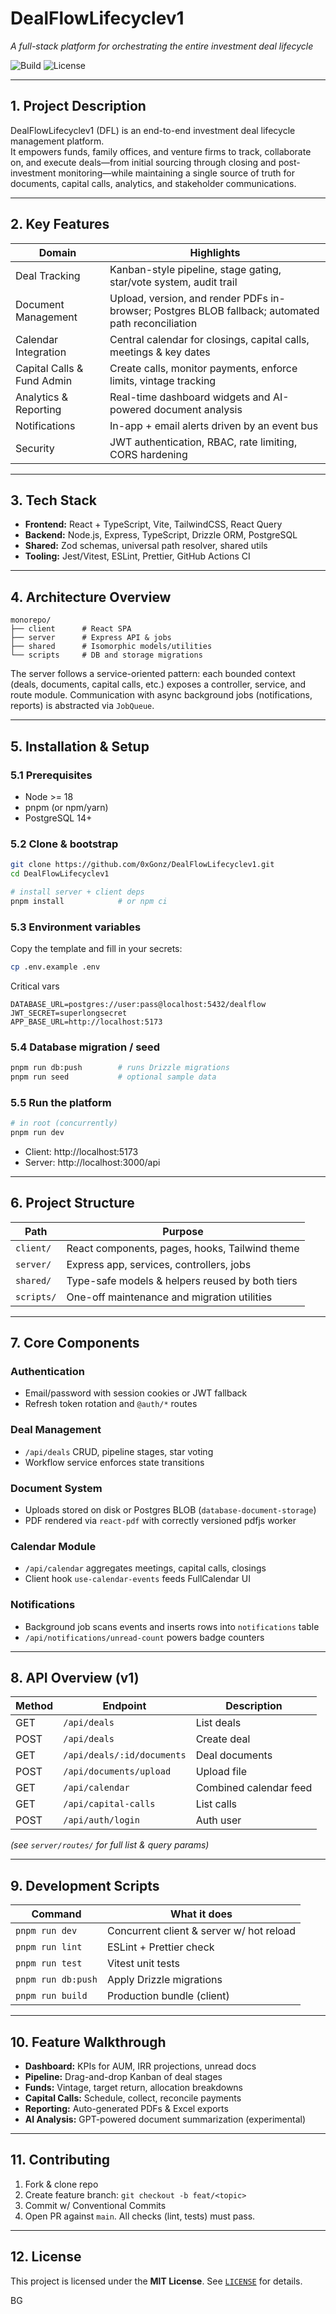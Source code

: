 # DealFlowLifecyclev1  
*A full-stack platform for orchestrating the entire investment deal lifecycle*

![Build](https://img.shields.io/badge/build-passing-brightgreen) ![License](https://img.shields.io/badge/license-MIT-blue)

---

## 1. Project Description
DealFlowLifecyclev1 (DFL) is an end-to-end investment deal lifecycle management platform.  
It empowers funds, family offices, and venture firms to track, collaborate on, and execute deals—from initial sourcing through closing and post-investment monitoring—while maintaining a single source of truth for documents, capital calls, analytics, and stakeholder communications.

---

## 2. Key Features
| Domain | Highlights |
|--------|------------|
| Deal Tracking | Kanban-style pipeline, stage gating, star/vote system, audit trail |
| Document Management | Upload, version, and render PDFs in-browser; Postgres BLOB fallback; automated path reconciliation |
| Calendar Integration | Central calendar for closings, capital calls, meetings & key dates |
| Capital Calls & Fund Admin | Create calls, monitor payments, enforce limits, vintage tracking |
| Analytics & Reporting | Real-time dashboard widgets and AI-powered document analysis |
| Notifications | In-app + email alerts driven by an event bus |
| Security | JWT authentication, RBAC, rate limiting, CORS hardening |

---

## 3. Tech Stack
- **Frontend:** React + TypeScript, Vite, TailwindCSS, React Query  
- **Backend:** Node.js, Express, TypeScript, Drizzle ORM, PostgreSQL  
- **Shared:** Zod schemas, universal path resolver, shared utils  
- **Tooling:** Jest/Vitest, ESLint, Prettier, GitHub Actions CI  

---

## 4. Architecture Overview
```
monorepo/
├── client      # React SPA
├── server      # Express API & jobs
├── shared      # Isomorphic models/utilities
└── scripts     # DB and storage migrations
```
The server follows a service-oriented pattern: each bounded context (deals, documents, capital calls, etc.) exposes a controller, service, and route module. Communication with async background jobs (notifications, reports) is abstracted via `JobQueue`.  

---

## 5. Installation & Setup

### 5.1 Prerequisites
- Node >= 18  
- pnpm (or npm/yarn)  
- PostgreSQL 14+  

### 5.2 Clone & bootstrap
```bash
git clone https://github.com/0xGonz/DealFlowLifecyclev1.git
cd DealFlowLifecyclev1

# install server + client deps
pnpm install            # or npm ci
```

### 5.3 Environment variables
Copy the template and fill in your secrets:
```bash
cp .env.example .env
```
Critical vars  
```
DATABASE_URL=postgres://user:pass@localhost:5432/dealflow
JWT_SECRET=superlongsecret
APP_BASE_URL=http://localhost:5173
```

### 5.4 Database migration / seed
```bash
pnpm run db:push        # runs Drizzle migrations
pnpm run seed           # optional sample data
```

### 5.5 Run the platform
```bash
# in root (concurrently)
pnpm run dev
```
- Client: http://localhost:5173  
- Server: http://localhost:3000/api  

---

## 6. Project Structure
| Path | Purpose |
|------|---------|
| `client/` | React components, pages, hooks, Tailwind theme |
| `server/` | Express app, services, controllers, jobs |
| `shared/` | Type-safe models & helpers reused by both tiers |
| `scripts/` | One-off maintenance and migration utilities |

---

## 7. Core Components

### Authentication
- Email/password with session cookies or JWT fallback  
- Refresh token rotation and `@auth/*` routes  

### Deal Management
- `/api/deals` CRUD, pipeline stages, star voting  
- Workflow service enforces state transitions

### Document System
- Uploads stored on disk or Postgres BLOB (`database-document-storage`)
- PDF rendered via `react-pdf` with correctly versioned pdfjs worker

### Calendar Module
- `/api/calendar` aggregates meetings, capital calls, closings  
- Client hook `use-calendar-events` feeds FullCalendar UI

### Notifications
- Background job scans events and inserts rows into `notifications` table  
- `/api/notifications/unread-count` powers badge counters

---

## 8. API Overview (v1)

| Method | Endpoint | Description |
|--------|----------|-------------|
| GET    | `/api/deals` | List deals |
| POST   | `/api/deals` | Create deal |
| GET    | `/api/deals/:id/documents` | Deal documents |
| POST   | `/api/documents/upload` | Upload file |
| GET    | `/api/calendar` | Combined calendar feed |
| GET    | `/api/capital-calls` | List calls |
| POST   | `/api/auth/login` | Auth user |
*(see `server/routes/` for full list & query params)*

---

## 9. Development Scripts
| Command | What it does |
|---------|--------------|
| `pnpm run dev` | Concurrent client & server w/ hot reload |
| `pnpm run lint` | ESLint + Prettier check |
| `pnpm run test` | Vitest unit tests |
| `pnpm run db:push` | Apply Drizzle migrations |
| `pnpm run build` | Production bundle (client) |

---

## 10. Feature Walkthrough
- **Dashboard:** KPIs for AUM, IRR projections, unread docs  
- **Pipeline:** Drag-and-drop Kanban of deal stages  
- **Funds:** Vintage, target return, allocation breakdowns  
- **Capital Calls:** Schedule, collect, reconcile payments  
- **Reporting:** Auto-generated PDFs & Excel exports  
- **AI Analysis:** GPT-powered document summarization (experimental)  

---

## 11. Contributing
1. Fork & clone repo  
2. Create feature branch: `git checkout -b feat/<topic>`  
3. Commit w/ Conventional Commits  
4. Open PR against `main`. All checks (lint, tests) must pass.

---

## 12. License
This project is licensed under the **MIT License**. See [`LICENSE`](LICENSE) for details.

BG
